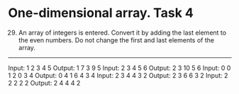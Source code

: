 # One-dimensional array. Task 4
29. An array of integers is entered. Convert it by adding the last element to the even numbers. Do not change the first and last elements of the array.
-----------------------
Input: 1 2 3 4 5  Output: 1 7 3 9 5
Input: 2 3 4 5 6  Output: 2 3 10 5 6
Input: 0 0 1 2 0 3 4  Output: 0 4 1 6 4 3 4
Input: 2 3 4 4 3 2  Output: 2 3 6 6 3 2
Input: 2 2 2 2 2  Output: 2 4 4 4 2
